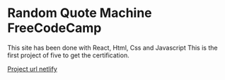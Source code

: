 # Random Quote Machine FreeCodeCamp

This site has been done with React, Html, Css and Javascript
This is the first project of five to get the certification.

[Project url netlify](https://main--01-react-random-quote-machine.netlify.app/)